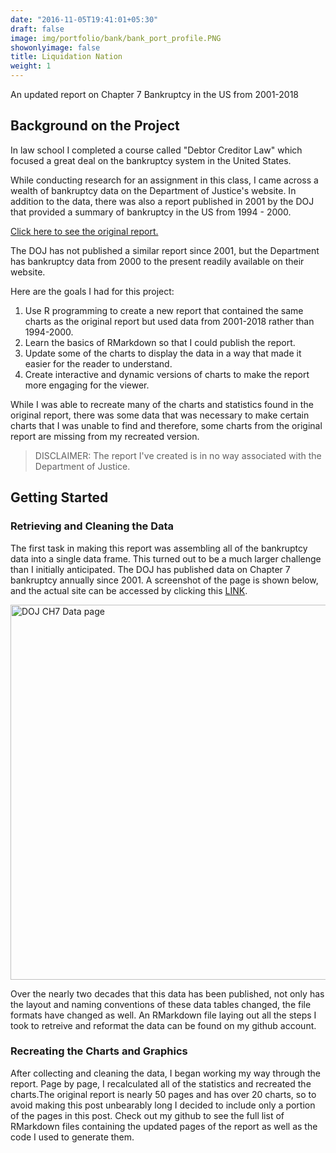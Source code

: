 ```yaml
---
date: "2016-11-05T19:41:01+05:30"
draft: false
image: img/portfolio/bank/bank_port_profile.PNG
showonlyimage: false
title: Liquidation Nation
weight: 1
---
```


An updated report on Chapter 7 Bankruptcy in the US from 2001-2018
<!--more-->

## Background on the Project 

In law school I completed a course called "Debtor Creditor Law" which focused a great deal on the  bankruptcy system in the United States. 

While conducting research for an assignment in this class, I came across a wealth of bankruptcy data on the Department of Justice's website. In addition to the data, there was also a report published in 2001 by the DOJ that provided a summary of bankruptcy in the US from 1994 - 2000. 

[Click here to see the original report.](https://www.justice.gov/ust/eo/private_trustee/library/chapter07/docs/assetcases/Publicat.pdf)

The DOJ has not published a similar report since 2001, but the Department has bankruptcy data from 2000 to the present readily available on their website.

Here are the goals I had for this project:

1. Use R programming to create a new report that contained the same charts as the original report but used data from 2001-2018 rather than 1994-2000.
2. Learn the basics of RMarkdown so that I could publish the report. 
3. Update some of the charts to display the data in a way that made it easier for the reader to understand. 
4. Create interactive and dynamic versions of charts to make the report more engaging for the viewer. 

While I was able to recreate many of the charts and statistics found in the original report, there was some data that was necessary to make certain charts that I was unable to find and therefore, some charts from the original report are missing from my recreated version. 

> DISCLAIMER: The report I've created is in no way associated with the Department of Justice. 

## Getting Started 

### Retrieving and Cleaning the Data 

The first task in making this report was assembling all of the bankruptcy data into a single data frame. This turned out to be a much larger challenge than I initially anticipated. The DOJ has published data on Chapter 7 bankruptcy annually since 2001. A screenshot of the page is shown below, and the actual site  can be accessed by clicking this [LINK](https://www.justice.gov/ust/bankruptcy-data-statistics/chapter-7-trustee-final-reports). 

<img src="/portfolio/Bankruptcy_files/bankruptcy_data_site.PNG" alt="DOJ CH7 Data page" width="600px" height="600px"/>

Over the nearly two decades that this data has been published, not only has the layout and naming conventions of these data tables changed, the file formats have changed as well. An RMarkdown file laying out all the steps I took to retreive and reformat the data can be found on my github account. 

### Recreating the Charts and Graphics 

After collecting and cleaning the data, I began working my way through the report. Page by page, I recalculated all of the statistics and recreated the charts.The original report is nearly 50 pages and has over 20 charts, so to avoid making this post unbearably long I decided to include only a portion of the pages in this post. Check out my github to see the full list of RMarkdown files containing the updated pages of the report as well as the code I used to generate them. 

